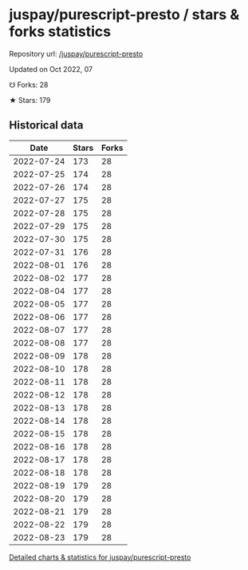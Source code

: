# juspay/purescript-presto / stars & forks statistics

Repository url: [/juspay/purescript-presto](https://github.com/juspay/purescript-presto)

Updated on Oct 2022, 07

☋ Forks: 28

★ Stars: 179

## Historical data
| Date | Stars | Forks |
|------|-------|-------|
| 2022-07-24 | 173 | 28 | 
| 2022-07-25 | 174 | 28 | 
| 2022-07-26 | 174 | 28 | 
| 2022-07-27 | 175 | 28 | 
| 2022-07-28 | 175 | 28 | 
| 2022-07-29 | 175 | 28 | 
| 2022-07-30 | 175 | 28 | 
| 2022-07-31 | 176 | 28 | 
| 2022-08-01 | 176 | 28 | 
| 2022-08-02 | 177 | 28 | 
| 2022-08-04 | 177 | 28 | 
| 2022-08-05 | 177 | 28 | 
| 2022-08-06 | 177 | 28 | 
| 2022-08-07 | 177 | 28 | 
| 2022-08-08 | 177 | 28 | 
| 2022-08-09 | 178 | 28 | 
| 2022-08-10 | 178 | 28 | 
| 2022-08-11 | 178 | 28 | 
| 2022-08-12 | 178 | 28 | 
| 2022-08-13 | 178 | 28 | 
| 2022-08-14 | 178 | 28 | 
| 2022-08-15 | 178 | 28 | 
| 2022-08-16 | 178 | 28 | 
| 2022-08-17 | 178 | 28 | 
| 2022-08-18 | 178 | 28 | 
| 2022-08-19 | 179 | 28 | 
| 2022-08-20 | 179 | 28 | 
| 2022-08-21 | 179 | 28 | 
| 2022-08-22 | 179 | 28 | 
| 2022-08-23 | 179 | 28 | 


[Detailed charts & statistics for juspay/purescript-presto](https://reviewgithub.com/rep/juspay/purescript-presto)
